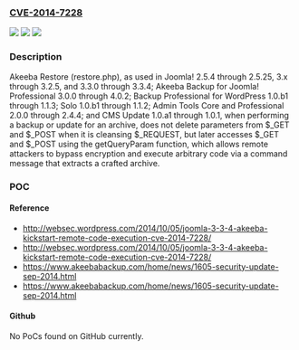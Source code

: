 ### [CVE-2014-7228](https://cve.mitre.org/cgi-bin/cvename.cgi?name=CVE-2014-7228)
![](https://img.shields.io/static/v1?label=Product&message=n%2Fa&color=blue)
![](https://img.shields.io/static/v1?label=Version&message=n%2Fa&color=blue)
![](https://img.shields.io/static/v1?label=Vulnerability&message=n%2Fa&color=brighgreen)

### Description

Akeeba Restore (restore.php), as used in Joomla! 2.5.4 through 2.5.25, 3.x through 3.2.5, and 3.3.0 through 3.3.4; Akeeba Backup for Joomla! Professional 3.0.0 through 4.0.2; Backup Professional for WordPress 1.0.b1 through 1.1.3; Solo 1.0.b1 through 1.1.2; Admin Tools Core and Professional 2.0.0 through 2.4.4; and CMS Update 1.0.a1 through 1.0.1, when performing a backup or update for an archive, does not delete parameters from $_GET and $_POST when it is cleansing $_REQUEST, but later accesses $_GET and $_POST using the getQueryParam function, which allows remote attackers to bypass encryption and execute arbitrary code via a command message that extracts a crafted archive.

### POC

#### Reference
- http://websec.wordpress.com/2014/10/05/joomla-3-3-4-akeeba-kickstart-remote-code-execution-cve-2014-7228/
- http://websec.wordpress.com/2014/10/05/joomla-3-3-4-akeeba-kickstart-remote-code-execution-cve-2014-7228/
- https://www.akeebabackup.com/home/news/1605-security-update-sep-2014.html
- https://www.akeebabackup.com/home/news/1605-security-update-sep-2014.html

#### Github
No PoCs found on GitHub currently.

